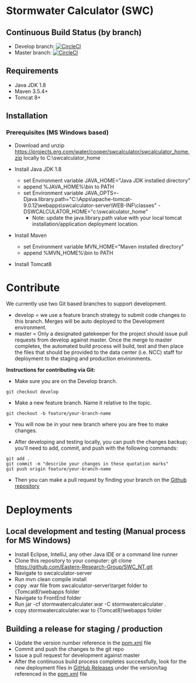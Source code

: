 # Stormwater Calculator (SWC)

## Continuous Build Status (by branch)

* Develop branch: [![CircleCI](https://circleci.com/gh/Eastern-Research-Group/SWC/tree/develop.svg?style=svg&circle-token=5ca173edab2cffa9b665ec20cfeb7ae9b91e760f)](https://circleci.com/gh/Eastern-Research-Group/SWC/tree/develop)
* Master branch: [![CircleCI](https://circleci.com/gh/Eastern-Research-Group/SWC/tree/master.svg?style=svg&circle-token=5ca173edab2cffa9b665ec20cfeb7ae9b91e760f)](https://circleci.com/gh/Eastern-Research-Group/SWC/tree/master)

## Requirements

- Java JDK 1.8
- Maven 3.5.4+
- Tomcat 8+

## Installation

### Prerequisites (MS Windows based)

- Download and unzip https://projects.erg.com/water/cooper/swcalculator/swcalculator_home.zip locally to C:\swcalculator_home

- Install Java JDK 1.8
	- set Environment variable JAVA_HOME="Java JDK installed directory"
	- append %JAVA_HOME%\bin to PATH
	- set Environment variable JAVA_OPTS=-Djava.library.path="C:\Apps\apache-tomcat-9.0.12\webapps\swcalculator-server\WEB-INF\classes" -DSWCALCULATOR_HOME="c:\swcalculator_home"
	  *  Note: update the java.library.path value with your local tomcat installation/application deployment location.

- Install Maven
	- set Environment variable MVN_HOME="Maven installed directory"
	- append %MVN_HOME%\bin to PATH

- Install Tomcat8

# Contribute

We currently use two Git based branches to support development.

- develop = we use a feature branch strategy to submit code changes to this branch. Merges will be auto deployed to the Development environment.
- master = Only a designated gatekeeper for the project should issue pull requests from develop against master. Once the merge to master completes, the automated build process will build, test and then place the files that should be provided to the data center (i.e. NCC) staff for deployment to the staging and production environments.

**Instructions for contributing via Git:**

- Make sure you are on the Develop branch.

```
git checkout develop
```

- Make a new feature branch. Name it relative to the topic.

```
git checkout -b feature/your-branch-name
```

- You will now be in your new branch where you are free to make changes.

- After developing and testing locally, you can push the changes backup; you'll need to add, commit, and push with the following commands:

```
git add .
git commit -m "describe your changes in these quotation marks"
git push origin feature/your-branch-name
```

- Then you can make a pull request by finding your branch on the
  [Github repository](https://github.com/Eastern-Research-Group/SWC/branches)

# Deployments

## Local development and testing (Manual process for MS Windows)
- Install Eclipse, IntelliJ, any other Java IDE or a command line runner
- Clone this repository to your computer: git clone https://github.com/Eastern-Research-Group/SWC_NT.git
- Navigate to  swcalculator-server
- Run mvn clean compile install
- copy .war file from swcalculator-server\target folder to {Tomcat8}\webapps folder
- Navigate to FrontEnd folder
- Run jar -cf stormwatercalculater.war -C stormwatercalculater .
- copy stormwatercalculater.war to {Tomcat8}\webapps folder

## Building a release for staging / production

- Update the version number reference in the [pom.xml](https://github.com/Eastern-Research-Group/SWC/blob/develop/swcalculator-server/pom.xml) file
- Commit and push the changes to the git repo 
- Issue a pull request for development against master
- After the continuous build process completes successfully, look for the new deployment files in [GitHub Releases]( https://github.com/Eastern-Research-Group/SWC/releases) under the version/tag referenced in the [pom.xml](https://github.com/Eastern-Research-Group/SWC/blob/develop/swcalculator-server/pom.xml) file

